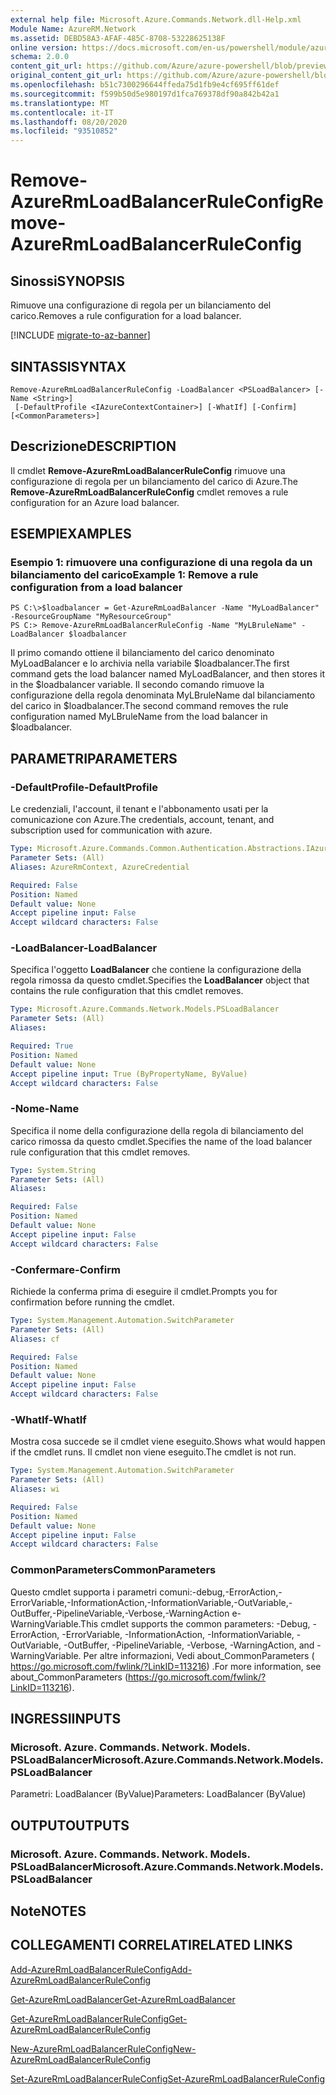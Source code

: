 ```yaml
---
external help file: Microsoft.Azure.Commands.Network.dll-Help.xml
Module Name: AzureRM.Network
ms.assetid: DEBD58A3-AFAF-485C-8708-53228625138F
online version: https://docs.microsoft.com/en-us/powershell/module/azurerm.network/remove-azurermloadbalancerruleconfig
schema: 2.0.0
content_git_url: https://github.com/Azure/azure-powershell/blob/preview/src/ResourceManager/Network/Commands.Network/help/Remove-AzureRmLoadBalancerRuleConfig.md
original_content_git_url: https://github.com/Azure/azure-powershell/blob/preview/src/ResourceManager/Network/Commands.Network/help/Remove-AzureRmLoadBalancerRuleConfig.md
ms.openlocfilehash: b51c7300296644ffeda75d1fb9e4cf695ff61def
ms.sourcegitcommit: f599b50d5e980197d1fca769378df90a842b42a1
ms.translationtype: MT
ms.contentlocale: it-IT
ms.lasthandoff: 08/20/2020
ms.locfileid: "93510852"
---
```

# <span data-ttu-id="a7865-101">Remove-AzureRmLoadBalancerRuleConfig</span><span class="sxs-lookup"><span data-stu-id="a7865-101">Remove-AzureRmLoadBalancerRuleConfig</span></span>

## <span data-ttu-id="a7865-102">Sinossi</span><span class="sxs-lookup"><span data-stu-id="a7865-102">SYNOPSIS</span></span>
<span data-ttu-id="a7865-103">Rimuove una configurazione di regola per un bilanciamento del carico.</span><span class="sxs-lookup"><span data-stu-id="a7865-103">Removes a rule configuration for a load balancer.</span></span>

[!INCLUDE [migrate-to-az-banner](../../includes/migrate-to-az-banner.md)]

## <span data-ttu-id="a7865-104">SINTASSI</span><span class="sxs-lookup"><span data-stu-id="a7865-104">SYNTAX</span></span>

```
Remove-AzureRmLoadBalancerRuleConfig -LoadBalancer <PSLoadBalancer> [-Name <String>]
 [-DefaultProfile <IAzureContextContainer>] [-WhatIf] [-Confirm] [<CommonParameters>]
```

## <span data-ttu-id="a7865-105">Descrizione</span><span class="sxs-lookup"><span data-stu-id="a7865-105">DESCRIPTION</span></span>
<span data-ttu-id="a7865-106">Il cmdlet **Remove-AzureRmLoadBalancerRuleConfig** rimuove una configurazione di regola per un bilanciamento del carico di Azure.</span><span class="sxs-lookup"><span data-stu-id="a7865-106">The **Remove-AzureRmLoadBalancerRuleConfig** cmdlet removes a rule configuration for an Azure load balancer.</span></span>

## <span data-ttu-id="a7865-107">ESEMPI</span><span class="sxs-lookup"><span data-stu-id="a7865-107">EXAMPLES</span></span>

### <span data-ttu-id="a7865-108">Esempio 1: rimuovere una configurazione di una regola da un bilanciamento del carico</span><span class="sxs-lookup"><span data-stu-id="a7865-108">Example 1: Remove a rule configuration from a load balancer</span></span>
```
PS C:\>$loadbalancer = Get-AzureRmLoadBalancer -Name "MyLoadBalancer" -ResourceGroupName "MyResourceGroup"
PS C:> Remove-AzureRmLoadBalancerRuleConfig -Name "MyLBruleName" -LoadBalancer $loadbalancer
```

<span data-ttu-id="a7865-109">Il primo comando ottiene il bilanciamento del carico denominato MyLoadBalancer e lo archivia nella variabile $loadbalancer.</span><span class="sxs-lookup"><span data-stu-id="a7865-109">The first command gets the load balancer named MyLoadBalancer, and then stores it in the $loadbalancer variable.</span></span>
<span data-ttu-id="a7865-110">Il secondo comando rimuove la configurazione della regola denominata MyLBruleName dal bilanciamento del carico in $loadbalancer.</span><span class="sxs-lookup"><span data-stu-id="a7865-110">The second command removes the rule configuration named MyLBruleName from the load balancer in $loadbalancer.</span></span>

## <span data-ttu-id="a7865-111">PARAMETRI</span><span class="sxs-lookup"><span data-stu-id="a7865-111">PARAMETERS</span></span>

### <span data-ttu-id="a7865-112">-DefaultProfile</span><span class="sxs-lookup"><span data-stu-id="a7865-112">-DefaultProfile</span></span>
<span data-ttu-id="a7865-113">Le credenziali, l'account, il tenant e l'abbonamento usati per la comunicazione con Azure.</span><span class="sxs-lookup"><span data-stu-id="a7865-113">The credentials, account, tenant, and subscription used for communication with azure.</span></span>

```yaml
Type: Microsoft.Azure.Commands.Common.Authentication.Abstractions.IAzureContextContainer
Parameter Sets: (All)
Aliases: AzureRmContext, AzureCredential

Required: False
Position: Named
Default value: None
Accept pipeline input: False
Accept wildcard characters: False
```

### <span data-ttu-id="a7865-114">-LoadBalancer</span><span class="sxs-lookup"><span data-stu-id="a7865-114">-LoadBalancer</span></span>
<span data-ttu-id="a7865-115">Specifica l'oggetto **LoadBalancer** che contiene la configurazione della regola rimossa da questo cmdlet.</span><span class="sxs-lookup"><span data-stu-id="a7865-115">Specifies the **LoadBalancer** object that contains the rule configuration that this cmdlet removes.</span></span>

```yaml
Type: Microsoft.Azure.Commands.Network.Models.PSLoadBalancer
Parameter Sets: (All)
Aliases:

Required: True
Position: Named
Default value: None
Accept pipeline input: True (ByPropertyName, ByValue)
Accept wildcard characters: False
```

### <span data-ttu-id="a7865-116">-Nome</span><span class="sxs-lookup"><span data-stu-id="a7865-116">-Name</span></span>
<span data-ttu-id="a7865-117">Specifica il nome della configurazione della regola di bilanciamento del carico rimossa da questo cmdlet.</span><span class="sxs-lookup"><span data-stu-id="a7865-117">Specifies the name of the load balancer rule configuration that this cmdlet removes.</span></span>

```yaml
Type: System.String
Parameter Sets: (All)
Aliases:

Required: False
Position: Named
Default value: None
Accept pipeline input: False
Accept wildcard characters: False
```

### <span data-ttu-id="a7865-118">-Confermare</span><span class="sxs-lookup"><span data-stu-id="a7865-118">-Confirm</span></span>
<span data-ttu-id="a7865-119">Richiede la conferma prima di eseguire il cmdlet.</span><span class="sxs-lookup"><span data-stu-id="a7865-119">Prompts you for confirmation before running the cmdlet.</span></span>

```yaml
Type: System.Management.Automation.SwitchParameter
Parameter Sets: (All)
Aliases: cf

Required: False
Position: Named
Default value: None
Accept pipeline input: False
Accept wildcard characters: False
```

### <span data-ttu-id="a7865-120">-WhatIf</span><span class="sxs-lookup"><span data-stu-id="a7865-120">-WhatIf</span></span>
<span data-ttu-id="a7865-121">Mostra cosa succede se il cmdlet viene eseguito.</span><span class="sxs-lookup"><span data-stu-id="a7865-121">Shows what would happen if the cmdlet runs.</span></span> <span data-ttu-id="a7865-122">Il cmdlet non viene eseguito.</span><span class="sxs-lookup"><span data-stu-id="a7865-122">The cmdlet is not run.</span></span>

```yaml
Type: System.Management.Automation.SwitchParameter
Parameter Sets: (All)
Aliases: wi

Required: False
Position: Named
Default value: None
Accept pipeline input: False
Accept wildcard characters: False
```

### <span data-ttu-id="a7865-123">CommonParameters</span><span class="sxs-lookup"><span data-stu-id="a7865-123">CommonParameters</span></span>
<span data-ttu-id="a7865-124">Questo cmdlet supporta i parametri comuni:-debug,-ErrorAction,-ErrorVariable,-InformationAction,-InformationVariable,-OutVariable,-OutBuffer,-PipelineVariable,-Verbose,-WarningAction e-WarningVariable.</span><span class="sxs-lookup"><span data-stu-id="a7865-124">This cmdlet supports the common parameters: -Debug, -ErrorAction, -ErrorVariable, -InformationAction, -InformationVariable, -OutVariable, -OutBuffer, -PipelineVariable, -Verbose, -WarningAction, and -WarningVariable.</span></span> <span data-ttu-id="a7865-125">Per altre informazioni, Vedi about_CommonParameters ( https://go.microsoft.com/fwlink/?LinkID=113216) .</span><span class="sxs-lookup"><span data-stu-id="a7865-125">For more information, see about_CommonParameters (https://go.microsoft.com/fwlink/?LinkID=113216).</span></span>

## <span data-ttu-id="a7865-126">INGRESSI</span><span class="sxs-lookup"><span data-stu-id="a7865-126">INPUTS</span></span>

### <span data-ttu-id="a7865-127">Microsoft. Azure. Commands. Network. Models. PSLoadBalancer</span><span class="sxs-lookup"><span data-stu-id="a7865-127">Microsoft.Azure.Commands.Network.Models.PSLoadBalancer</span></span>
<span data-ttu-id="a7865-128">Parametri: LoadBalancer (ByValue)</span><span class="sxs-lookup"><span data-stu-id="a7865-128">Parameters: LoadBalancer (ByValue)</span></span>

## <span data-ttu-id="a7865-129">OUTPUT</span><span class="sxs-lookup"><span data-stu-id="a7865-129">OUTPUTS</span></span>

### <span data-ttu-id="a7865-130">Microsoft. Azure. Commands. Network. Models. PSLoadBalancer</span><span class="sxs-lookup"><span data-stu-id="a7865-130">Microsoft.Azure.Commands.Network.Models.PSLoadBalancer</span></span>

## <span data-ttu-id="a7865-131">Note</span><span class="sxs-lookup"><span data-stu-id="a7865-131">NOTES</span></span>

## <span data-ttu-id="a7865-132">COLLEGAMENTI CORRELATI</span><span class="sxs-lookup"><span data-stu-id="a7865-132">RELATED LINKS</span></span>

[<span data-ttu-id="a7865-133">Add-AzureRmLoadBalancerRuleConfig</span><span class="sxs-lookup"><span data-stu-id="a7865-133">Add-AzureRmLoadBalancerRuleConfig</span></span>](./Add-AzureRmLoadBalancerRuleConfig.md)

[<span data-ttu-id="a7865-134">Get-AzureRmLoadBalancer</span><span class="sxs-lookup"><span data-stu-id="a7865-134">Get-AzureRmLoadBalancer</span></span>](./Get-AzureRmLoadBalancer.md)

[<span data-ttu-id="a7865-135">Get-AzureRmLoadBalancerRuleConfig</span><span class="sxs-lookup"><span data-stu-id="a7865-135">Get-AzureRmLoadBalancerRuleConfig</span></span>](./Get-AzureRmLoadBalancerRuleConfig.md)

[<span data-ttu-id="a7865-136">New-AzureRmLoadBalancerRuleConfig</span><span class="sxs-lookup"><span data-stu-id="a7865-136">New-AzureRmLoadBalancerRuleConfig</span></span>](./New-AzureRmLoadBalancerRuleConfig.md)

[<span data-ttu-id="a7865-137">Set-AzureRmLoadBalancerRuleConfig</span><span class="sxs-lookup"><span data-stu-id="a7865-137">Set-AzureRmLoadBalancerRuleConfig</span></span>](./Set-AzureRmLoadBalancerRuleConfig.md)


